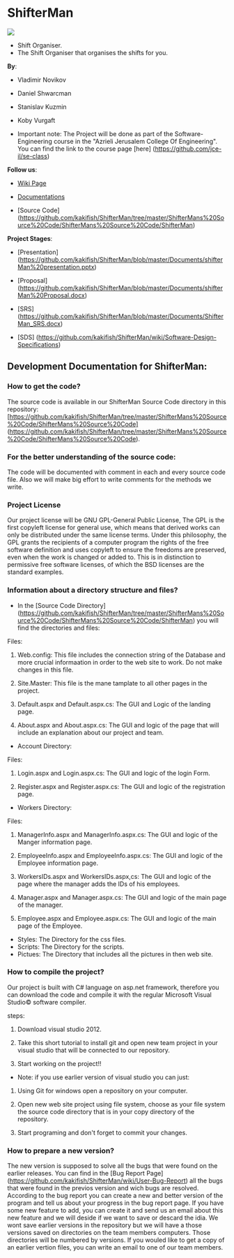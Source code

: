 ShifterMan
==========
<p style="image align: left"><img src="https://github.com/kakifish/ShifterMan/blob/master/Documents/shifterMan.jpg?raw=true"/></p>


* Shift Organiser.
* The Shift Organiser that organises the shifts for you.

__By__:
* Vladimir Novikov 
* Daniel Shwarcman   
* Stanislav Kuzmin
* Koby Vurgaft

* Important note: The Project will be done as part of the Software-Engineering course in the "Azrieli Jerusalem College Of Engineering". You can find the link to the course page [here] (https://github.com/jce-il/se-class)

__Follow us__:

-   [Wiki Page](https://github.com/kakifish/ShifterMan/wiki)

-   [Documentations](https://github.com/kakifish/ShifterMan/tree/master/Documents)

-   [Source Code] (https://github.com/kakifish/ShifterMan/tree/master/ShifterMans%20Source%20Code/ShifterMans%20Source%20Code/ShifterMan)

__Project Stages__:

- [Presentation] (https://github.com/kakifish/ShifterMan/blob/master/Documents/shifterMan%20presentation.pptx)

- [Proposal] (https://github.com/kakifish/ShifterMan/blob/master/Documents/shifterMan%20Proposal.docx)

- [SRS] (https://github.com/kakifish/ShifterMan/blob/master/Documents/ShifterMan_SRS.docx)

- [SDS] (https://github.com/kakifish/ShifterMan/wiki/Software-Design-Specifications)

## Development Documentation for ShifterMan:

### How to get the code?

The source code is available in our ShifterMan Source Code directory in this repository: 
[https://github.com/kakifish/ShifterMan/tree/master/ShifterMans%20Source%20Code/ShifterMans%20Source%20Code] (https://github.com/kakifish/ShifterMan/tree/master/ShifterMans%20Source%20Code/ShifterMans%20Source%20Code).

### For the better understanding of the source code:

The code will be documented with comment in each and every source code file.
Also we will make big effort to write comments for the methods we write.

### Project License

Our project license will be GNU GPL-General Public License, The GPL is the first copyleft license for general use, which means that derived works can only be distributed under the same license terms.
Under this philosophy, the GPL grants the recipients of a computer program the rights of the free software definition and uses copyleft to ensure the freedoms are preserved, even when the work is changed or added to.
This is in distinction to permissive free software licenses, of which the BSD licenses are the standard examples.

### Information about a directory structure and files?

* In the [Source Code Directory] (https://github.com/kakifish/ShifterMan/tree/master/ShifterMans%20Source%20Code/ShifterMans%20Source%20Code/ShifterMan) you will find the directories and files:

Files:

1) Web.config: This file includes the connection string of the Database and more crucial informaation in order to the web site to work. Do not make changes in this file.

2) Site.Master: This file is the mane tamplate to all other pages in the project.

3) Default.aspx and Default.aspx.cs: The GUI and Logic of the landing page.

4) About.aspx and About.aspx.cs: The GUI and logic of the page that will include an explanation about our project and team.

* Account Directory:

Files:

1) Login.aspx and Login.aspx.cs: The GUI and logic of the login Form.

2) Register.aspx and Register.aspx.cs: The GUI and logic of the registration page.

* Workers Directory:

Files:

1) ManagerInfo.aspx and ManagerInfo.aspx.cs: The GUI and logic of the Manger information page.

2) EmployeeInfo.aspx and EmployeeInfo.aspx.cs: The GUI and logic of the Employee information page.

3) WorkersIDs.aspx and WorkersIDs.aspx,cs: The GUI and logic of the page where the manager adds the IDs of his employees.

4) Manager.aspx and Manager.aspx.cs: The GUI and logic of the main page of the manager.

5) Employee.aspx and Employee.aspx.cs: The GUI and logic of the main page of the Employee.

* Styles: The Directory for the css files.
* Scripts: The Directory for the scripts.
* Pictues: The Directory that includes all the pictures in then web site.

### How to compile the project?

Our project is built with C# language on asp.net framework, therefore you can download the code and compile it with the regular Microsoft Visual Studio© software compiler.

steps:

1) Download visual studio 2012.

2) Take this short tutorial to install git and open new team project in your visual studio that will be connected to our repository.

3) Start working on the project!!

* Note: if you use earlier version of visual studio you can just:

1) Using Git for windows open a repository on your computer.

2) Open new web site project using file system, choose as your file system the source code directory that is in your copy directory of the repository.

3) Start programing and don't forget to commit your changes.

### How to prepare a new version?

The new version is supposed to solve all the bugs that were found on the earlier releases.
You can find in the [Bug Report Page] (https://github.com/kakifish/ShifterMan/wiki/User-Bug-Report) all the bugs that were found in the previos version and wich bugs are resolved.
According to the bug report you can create a new and better version of the program and tell us about your progress in the bug report page.
If you have some new feature to add, you can create it and send us an email about this new feature and we will deside if we want to save or descard the idia.
We wont save earlier versions in the repository but we will have a those versions saved on directories on the team members computers. Those directories will be numbered by versions.
If you wouled like to get a copy of an earlier vertion files, you can write an email to one of our team members.
